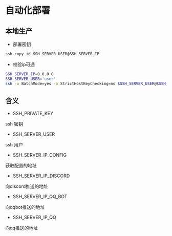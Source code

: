 # 自动化部署

## 本地生产

- 部署密钥

```sh
ssh-copy-id SSH_SERVER_USER@SSH_SERVER_IP
```

- 校验ip可通

```sh
SSH_SERVER_IP=0.0.0.0
SSH_SERVER_USER='user'
ssh -o BatchMode=yes -o StrictHostKeyChecking=no $SSH_SERVER_USER@$SSH_SERVER_IP "echo 'successful!' || echo 'Connection failed'"
```

## 含义

- SSH_PRIVATE_KEY

ssh 密钥

- SSH_SERVER_USER

ssh 用户

- SSH_SERVER_IP_CONFIG

获取配置的地址

- SSH_SERVER_IP_DISCORD

向discord推送的地址

- SSH_SERVER_IP_QQ_BOT

向qqbot推送的地址

- SSH_SERVER_IP_QQ

向qq推送的地址
